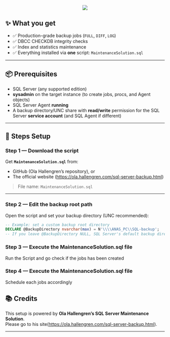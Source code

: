 
<p align="center">
  <img src="https://readme-typing-svg.herokuapp.com?size=22&duration=4000&color=00C7B7&center=true&vCenter=true&width=650&lines=Setup&nbsp;Backup&nbsp;With&nbsp;Ole&nbsp;Hallengren&nbsp;Script" />
</p>


## ✨ What you get

- ✅ Production-grade backup jobs (`FULL`, `DIFF`, `LOG`)
- ✅ DBCC CHECKDB integrity checks
- ✅ Index and statistics maintenance
- ✅ Everything installed via **one** script: `MaintenanceSolution.sql`

---

## 📦 Prerequisites

- SQL Server (any supported edition)
- **sysadmin** on the target instance (to create jobs, procs, and Agent objects)
- SQL Server Agent **running**
- A backup directory/UNC share with **read/write** permission for the SQL Server **service account** (and SQL Agent if different)

---

## 🚀 Steps Setup

### Step 1 — Download the script
Get **`MaintenanceSolution.sql`** from:
- GitHub (Ola Hallengren’s repository), or  
- The official website (https://ola.hallengren.com/sql-server-backup.html)

> File name: `MaintenanceSolution.sql`

---

### Step 2 — Edit the backup root path
Open the script and set your backup directory (UNC recommended):

```sql
-- Example: set a custom backup root directory
DECLARE @BackupDirectory nvarchar(max) = N'\\\\ANAS_PC\\SQL-backup';
-- If you leave @BackupDirectory NULL, SQL Server's default backup directory is used.

```

### Step 3 — Execute the MaintenanceSolution.sql file
Run the Script and go check if the jobs has been created


### Step 4 — Execute the MaintenanceSolution.sql file
Schedule each jobs accordingly



## 📚 Credits

This setup is powered by **Ola Hallengren’s SQL Server Maintenance Solution**.  
Please go to his site(https://ola.hallengren.com/sql-server-backup.html).

---



